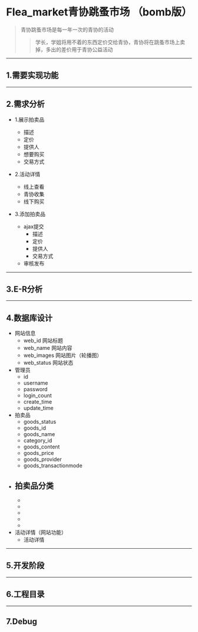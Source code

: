 # Flea_market青协跳蚤市场 （bomb版）

> 青协跳蚤市场是每一年一次的青协的活动
>> 学长，学姐将用不着的东西定价交给青协，青协将在跳蚤市场上卖掉，多出的差价用于青协公益活动

---
## 1.需要实现功能
---
## 2.需求分析
- 1.展示拍卖品
    - 描述
    - 定价
    - 提供人
    - 想要购买
    - 交易方式

- 2.活动详情
    - 线上查看
    - 青协收集
    - 线下购买

- 3.添加拍卖品
    - ajax提交
         - 描述
         - 定价
         - 提供人
         - 交易方式
    - 审核发布
---
## 3.E-R分析
---
## 4.数据库设计
- 网站信息
    - web_id  网站标题
    - web_name  网站内容
    - web_images  网站图片（轮播图）
    - web_status  网站状态
- 管理员
    - id
    - username
    - password
    - login_count
    - create_time
    - update_time
- 拍卖品
    - goods_status
    - goods_id
    - goods_name
    - category_id
    - goods_content
    - goods_price
    - goods_provider
    - goods_transactionmode
- 拍卖品分类
    - 
    -
    -
    -
    -
    -
- 活动详情（网站功能）
    - 活动详情
---
## 5.开发阶段
---
## 6.工程目录
---
## 7.Debug
